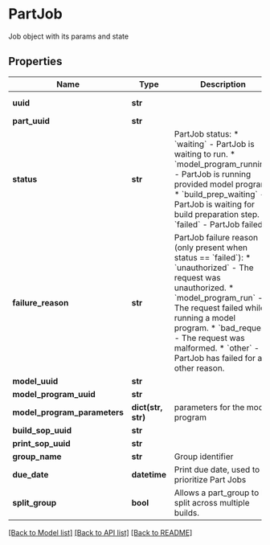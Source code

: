 # PartJob

Job object with its params and state
## Properties
Name | Type | Description | Notes
------------ | ------------- | ------------- | -------------
**uuid** | **str** |  | [optional] [readonly] 
**part_uuid** | **str** |  | [optional] 
**status** | **str** | PartJob status:   * &#x60;waiting&#x60; - PartJob is waiting to run.   * &#x60;model_program_running&#x60; - PartJob is running provided model program.   * &#x60;build_prep_waiting&#x60; - PartJob is waiting for build preparation step.   * &#x60;failed&#x60; - PartJob failed.  | [optional] [readonly] 
**failure_reason** | **str** | PartJob failure reason (only present when status &#x3D;&#x3D; &#x60;failed&#x60;):   * &#x60;unauthorized&#x60; - The request was unauthorized.   * &#x60;model_program_run&#x60; - The request failed while running a model program.   * &#x60;bad_request&#x60; - The request was malformed.   * &#x60;other&#x60; - PartJob has failed for any other reason.  | [optional] [readonly] 
**model_uuid** | **str** |  | 
**model_program_uuid** | **str** |  | 
**model_program_parameters** | **dict(str, str)** | parameters for the model program | 
**build_sop_uuid** | **str** |  | 
**print_sop_uuid** | **str** |  | 
**group_name** | **str** | Group identifier | 
**due_date** | **datetime** | Print due date, used to prioritize Part Jobs | 
**split_group** | **bool** | Allows a part_group to be split across multiple builds. | [optional] [default to True]

[[Back to Model list]](../README.md#documentation-for-models) [[Back to API list]](../README.md#documentation-for-api-endpoints) [[Back to README]](../README.md)


